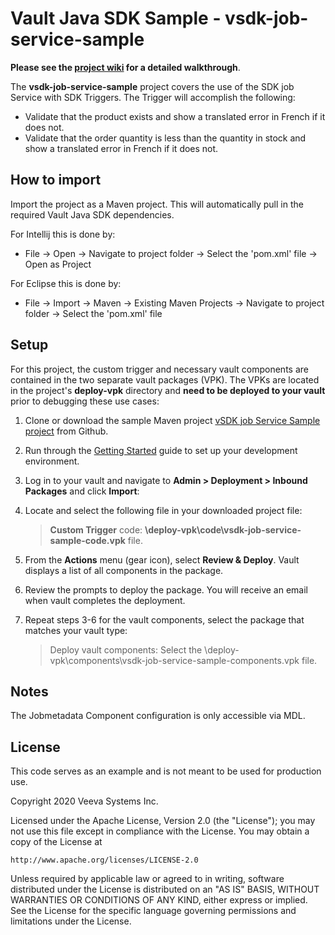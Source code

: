# Vault Java SDK Sample - vsdk-job-service-sample

**Please see the [project wiki](https://github.com/veeva/vsdk-job-service-sample/-/wikis/home) for a detailed walkthrough**.

The **vsdk-job-service-sample** project covers the use of the SDK job Service with SDK Triggers. The Trigger will accomplish the following:

-   Validate that the product exists and show a translated error in French if it does not.
-   Validate that the order quantity is less than the quantity in stock and show a translated error in French if it does not.

## How to import

Import the project as a Maven project. This will automatically pull in the required Vault Java SDK dependencies. 

For Intellij this is done by:
-	File -> Open -> Navigate to project folder -> Select the 'pom.xml' file -> Open as Project

For Eclipse this is done by:
-	File -> Import -> Maven -> Existing Maven Projects -> Navigate to project folder -> Select the 'pom.xml' file


## Setup

For this project, the custom trigger and necessary vault components are contained in the two separate vault packages (VPK). The VPKs are located in the project's **deploy-vpk** directory  and **need to be deployed to your vault** prior to debugging these use cases:

1.  Clone or download the sample Maven project [vSDK job Service Sample project](https://github.com/veeva/vsdk-job-service-sample) from Github.
2.  Run through the [Getting Started](https://developer.veevavault.com/sdk/#getting-started) guide to set up your development environment.
3.  Log in to your vault and navigate to **Admin > Deployment > Inbound Packages** and click **Import**:
4.  Locate and select the following file in your downloaded project file:

    > **Custom Trigger** code: **\deploy-vpk\code\vsdk-job-service-sample-code.vpk** file.
 
5.  From the **Actions** menu (gear icon), select **Review & Deploy**. Vault displays a list of all components in the package.   
6.  Review the prompts to deploy the package. You will receive an email when vault completes the deployment.
7.  Repeat steps 3-6 for the vault components, select the package that matches your vault type:

    >Deploy vault components: Select the \deploy-vpk\components\vsdk-job-service-sample-components.vpk file.

## Notes 

The Jobmetadata Component configuration is only accessible via MDL.                                                                                              
 
## License

This code serves as an example and is not meant to be used for production use.

Copyright 2020 Veeva Systems Inc.
 
Licensed under the Apache License, Version 2.0 (the "License");
you may not use this file except in compliance with the License.
You may obtain a copy of the License at
 
    http://www.apache.org/licenses/LICENSE-2.0

Unless required by applicable law or agreed to in writing, software
distributed under the License is distributed on an "AS IS" BASIS,
WITHOUT WARRANTIES OR CONDITIONS OF ANY KIND, either express or implied.
See the License for the specific language governing permissions and
limitations under the License.
